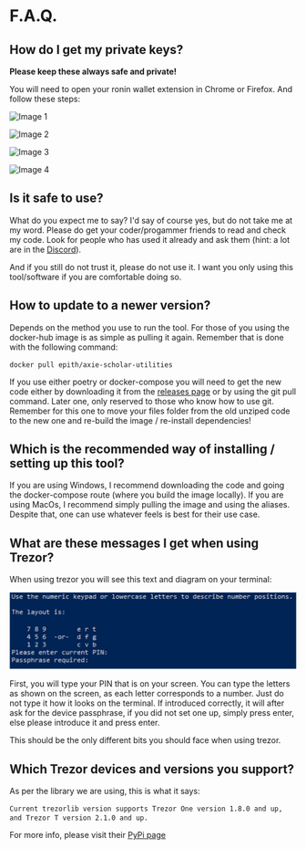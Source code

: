 # F.A.Q.

## How do I get my private keys?

**Please keep these always safe and private!**

You will need to open your ronin wallet extension in Chrome or Firefox. And follow these steps:


![Image 1](../assets/wallet_1.jpg)

![Image 2](../assets/wallet_2.jpg)

![Image 3](../assets/wallet_3.jpg)

![Image 4](../assets/wallet_4.jpg)


## Is it safe to use?

What do you expect me to say? I'd say of course yes, but do not take me at my word.
Please do get your coder/progammer friends to read and check my code. Look for people who has used it already and ask them (hint: a lot are in the <a href="https://discord.gg/bmKvmhenvu">Discord</a>).

And if you still do not trust it, please do not use it.
I want you only using this tool/software if you are comfortable doing so.

## How to update to a newer version?

Depends on the method you use to run the tool. For those of you using the docker-hub image is as simple as pulling it again.
Remember that is done with the following command:

    docker pull epith/axie-scholar-utilities

If you use either poetry or docker-compose you will need to get the new code either by downloading it from the [releases page](https://github.com/FerranMarin/axie-scholar-utilities/releases) or by using the git pull command. Later one, only reserved to those who know how to use git.
Remember for this one to move your files folder from the old unziped code to the new one and re-build the image / re-install dependencies!

## Which is the recommended way of installing / setting up this tool?

If you are using Windows, I recommend downloading the code and going the docker-compose route (where you build the image locally).
If you are using MacOs, I recommend simply pulling the image and using the aliases.
Despite that, one can use whatever feels is best for their use case.

## What are these messages I get when using Trezor?

When using trezor you will see this text and diagram on your terminal:

![Trezor Image](../assets/trezor_instructions.jpg)

First, you will type your PIN that is on your screen. You can type the letters as shown on the screen, as each letter corresponds to a number. Just do not type it how it looks on the terminal.
If introduced correctly, it will after ask for the device passphrase, if you did not set one up, simply press enter, else please introduce it and press enter.

This should be the only different bits you should face when using trezor.


## Which Trezor devices and versions you support?

As per the library we are using, this is what it says:

    Current trezorlib version supports Trezor One version 1.8.0 and up, and Trezor T version 2.1.0 and up.

For more info, please visit their [PyPi page](https://pypi.org/project/trezor/)
